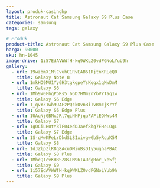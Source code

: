 ```yaml
---
layout: produk-casinghp
title: Astronaut Cat Samsung Galaxy S9 Plus Case
categories: samsung
tags: galaxy

# Produk
product-title: Astronaut Cat Samsung Galaxy S9 Plus Case
harga: 90000
sku: hn-1045
image-drive: 1i57EdAVWWfH-kq9WKLZ0vdPGNoLYub9h
gallery:
  - url: 19wzbmX1MjCvuhC1RvEAB61RjtnKRLeQ0
    title: Galaxy Note 8
  - url: 1mkHO9MU1Yy6H3tgkgpeYsKqgx1qKwDmM
    title: Galaxy S6
  - url: 1Mh9V0FhgPbRs5_6GD7HMm2nYbVYTaq1w
    title: Galaxy S6 Edge
  - url: 1_qvYZ1wh9UAEzPQckOvnBiTvRmcjKrYf
    title: Galaxy S6 Edge Plus
  - url: 1UAqNjGBNxJRt7qiNHFjqaFAFlEOHWs4M
    title: Galaxy S7
  - url: 1gOCiLH0tY3lF04edDJaef8bg7EHeLOgL
    title: Galaxy S7 Edge
  - url: 1S-qMwKPeLrDkdSL8IxivgwGb5yRquK5M
    title: Galaxy S8
  - url: 1dJZlpZlR8g8AcuOMiuBsDIy5ughaPBAC
    title: Galaxy S8 Plus
  - url: 1MhcQ1cvKH8SZ8sLM96IAUdgRor_xe5fj
    title: Galaxy S9
  - url: 1i57EdAVWWfH-kq9WKLZ0vdPGNoLYub9h
    title: Galaxy S9 Plus
---
```

